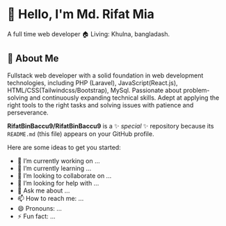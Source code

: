 # 👋 Hello, I'm Md. Rifat Mia
A full time web developer 
🏠 Living: Khulna, bangladash.
## 💫 About Me
Fullstack web developer with a solid foundation in web development technologies, including PHP (Laravel), JavaScript(React.js), HTML/CSS(Tailwindcss/Bootstrap), MySql. Passionate about problem-solving and continuously expanding technical skills. Adept at applying the right tools to the right tasks and solving issues with patience and perseverance.

**RifatBinBaccu9/RifatBinBaccu9** is a ✨ _special_ ✨ repository because its `README.md` (this file) appears on your GitHub profile.

Here are some ideas to get you started:

- 🔭 I’m currently working on ...
- 🌱 I’m currently learning ...
- 👯 I’m looking to collaborate on ...
- 🤔 I’m looking for help with ...
- 💬 Ask me about ...
- 📫 How to reach me: ...
- 😄 Pronouns: ...
- ⚡ Fun fact: ...
  
